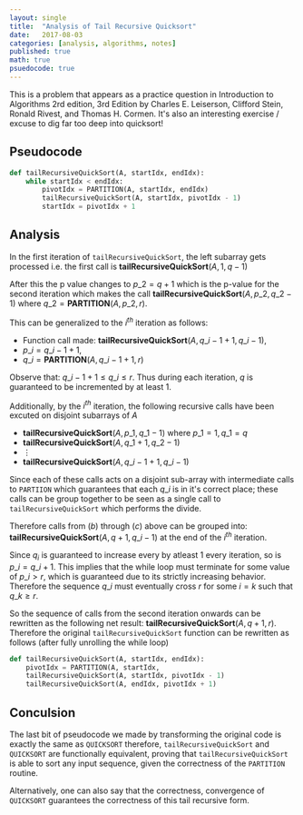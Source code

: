 ```yaml
---
layout: single
title:  "Analysis of Tail Recursive Quicksort"
date:   2017-08-03
categories: [analysis, algorithms, notes]
published: true
math: true
psuedocode: true
---
```


This is a problem that appears as a practice question in Introduction to Algorithms 2rd edition, 3rd Edition by Charles E. Leiserson, Clifford Stein, Ronald Rivest, and Thomas H. Cormen. It's also an interesting exercise / excuse to dig far too deep into quicksort!

## Pseudocode
```python
def tailRecursiveQuickSort(A, startIdx, endIdx):
    while startIdx < endIdx:
        pivotIdx = PARTITION(A, startIdx, endIdx)
        tailRecursiveQuickSort(A, startIdx, pivotIdx - 1)
        startIdx = pivotIdx + 1
```

## Analysis
In the first iteration of `tailRecursiveQuickSort`, the left subarray gets processed i.e. the first call is $\textbf{tailRecursiveQuickSort}(A, 1, q-1)$

After this the p value changes to $p\_{2} = q + 1$ which is the p-value for the second iteration which makes the call $\textbf{tailRecursiveQuickSort}(A, p\_{2}, q\_{2}-1)$ where $q\_{2} = \textbf{PARTITION}(A, p\_{2}, r)$.

This can be generalized to the $i^{th}$ iteration as follows:

* Function call made: $\textbf{tailRecursiveQuickSort}(A, q\_{i-1} + 1, q\_{i} - 1),$
* $p\_{i} = q\_{i-1} + 1,$
* $q\_{i} = \textbf{PARTITION}(A, q\_{i-1} + 1, r)$

Observe that: $q\_{i-1} + 1 \leq q\_{i} \leq r$. Thus during each iteration, $q$ is guaranteed to be incremented by at least $1$.

Additionally, by the $i^{th}$ iteration, the following recursive calls have been excuted on disjoint subarrays of $A$

* $\textbf{tailRecursiveQuickSort}(A, p\_{1}, q\_{1} - 1)$ where $p\_{1} = 1, q\_{1} = q$
* $\textbf{tailRecursiveQuickSort}(A, q\_{1} + 1, q\_{2} - 1)$
*    $\vdots$
* $\textbf{tailRecursiveQuickSort}(A, q\_{i-1} + 1, q\_{i} - 1)$

Since each of these calls acts on a disjoint sub-array with intermediate calls to `PARTIION` which guarantees that each $q\_{i}$ is in it's correct place; these calls can be group together to be seen as a single call to `tailRecursiveQuickSort` which performs the divide.

Therefore calls from $(b)$ through $(c)$ above can be grouped into: $\textbf{tailRecursiveQuickSort}(A, q+1, q\_{i}-1)$ at the end of the $i^{th}$ iteration.

Since $q_{i}$ is guaranteed to increase every by atleast $1$ every iteration, so is $p\_{i} = q\_{i} + 1$. This implies that the while loop must terminate for some value of $p\_{i} > r$, which is guaranteed due to its strictly increasing behavior. Therefore the sequence $q\_{i}$ must eventually cross $r$ for some $i = k$ such that $q\_{k} \geq r$.

So the sequence of calls from the second iteration onwards can be rewritten as the following net result: $\textbf{tailRecursiveQuickSort}(A, q+1, r)$. Therefore the original `tailRecursiveQuickSort` function can be rewritten as follows (after fully unrolling the while loop)

```python
def tailRecursiveQuickSort(A, startIdx, endIdx):
    pivotIdx = PARTITION(A, startIdx,
    tailRecursiveQuickSort(A, startIdx, pivotIdx - 1)
    tailRecursiveQuickSort(A, endIdx, pivotIdx + 1)
```

## Conculsion

The last bit of pseudocode we made by transforming the original code is exactly the same as `QUICKSORT` therefore, `tailRecursiveQuickSort` and `QUICKSORT` are functionally equivalent, proving that `tailRecursiveQuickSort` is able to sort any input sequence, given the correctness of the `PARTITION` routine.

Alternatively, one can also say that the correctness, convergence of `QUICKSORT` guarantees the correctness of this tail recursive form.
